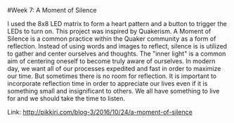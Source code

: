 #Week 7: A Moment of Silence

I used the 8x8 LED matrix to form a heart pattern and a button to trigger the LEDs to turn on. This project was inspired by Quakerism. A Moment of Silence is a common practice within the Quaker community as a form of reflection. Instead of using words and images to reflect, silence is is utilized to gather and center ourselves and thoughts. The "inner light" is a common aim of centering oneself to become truly aware of ourselves. In modern day, we want all of our processes expedited and fast in order to maximize our time. But sometimes there is no room for reflection. It is important to incorporate reflection time in order to appreciate our lives even if it is something small and insignificant to others. We all have something to live for and we should take the time to listen.

Link:
http://pikkiri.com/blog-3/2016/10/24/a-moment-of-silence